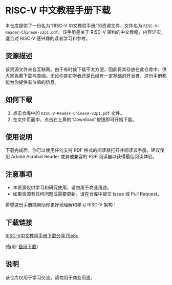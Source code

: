 # RISC-V 中文教程手册下载

本仓库提供了一份名为“RISC-V 中文教程手册”的资源文件，文件名为 `RISC-V-Reader-Chinese-v2p1.pdf`。该手册是关于 RISC-V 架构的中文教程，内容详实，适合对 RISC-V 感兴趣的读者学习和参考。

## 资源描述

该资源文件来自互联网，由于有时候下载不太方便，因此将其存放在此仓库中，供大家免费下载与查阅。无论你是初学者还是已经有一定基础的开发者，这份手册都能为你提供有价值的信息。

## 如何下载

1. 点击仓库中的 `RISC-V-Reader-Chinese-v2p1.pdf` 文件。
2. 在文件页面中，点击右上角的“Download”按钮即可开始下载。

## 使用说明

下载完成后，你可以使用任何支持 PDF 格式的阅读器打开并阅读该手册。建议使用 Adobe Acrobat Reader 或其他兼容的 PDF 阅读器以获得最佳阅读体验。

## 注意事项

- 本资源仅供学习和研究使用，请勿用于商业用途。
- 如果资源有任何问题或需要更新，请在仓库中提交 Issue 或 Pull Request。

希望这份手册能帮助你更好地理解和学习 RISC-V 架构！

## 下载链接
[RISC-V中文教程手册下载分享75e8c](https://pan.quark.cn/s/7c792a5b094f) 

(备用: [备用下载](https://pan.baidu.com/s/1aG3_afDEPVB7vRGc1X7rwA?pwd=1234))

## 说明

该仓库仅用于学习交流，请勿用于商业用途。
